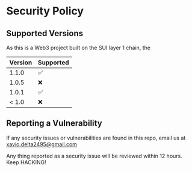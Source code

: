 # Security Policy

## Supported Versions

As this is a Web3 project built on the SUI layer 1 chain, the

| Version | Supported          |
| ------- | ------------------ |
| 1.1.0   | :white_check_mark: |
| 1.0.5   | :x:                |
| 1.0.1   | :white_check_mark: |
| < 1.0   | :x:                |

## Reporting a Vulnerability
If any security issues or vulnerabilities are found in this repo,
email us at xavio.delta2495@gmail.com

Any thing reported as a security issue will be reviewed within 12 hours.
Keep HACKING!

